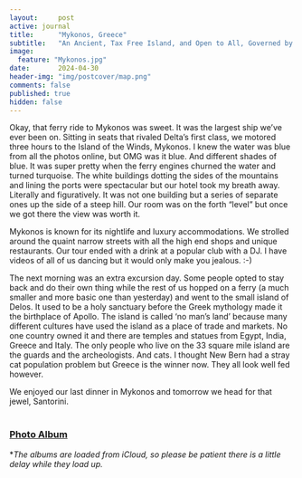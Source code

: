 ```yaml
---
layout:     post
active: journal
title:      "Mykonos, Greece"
subtitle:   "An Ancient, Tax Free Island, and Open to All, Governed by Priests"
image:
  feature: "Mykonos.jpg"
date:       2024-04-30
header-img: "img/postcover/map.png"
comments: false
published: true
hidden: false
---
```


 Okay, that ferry ride to Mykonos was sweet. It was the largest ship we’ve ever been on. Sitting in seats that rivaled Delta’s first class, we motored three hours to the Island of the Winds, Mykonos. I knew the water was blue from all the photos online, but OMG was it blue. And different shades of blue. It was super pretty when the ferry engines churned the water and turned turquoise. The white buildings dotting the sides of the mountains and lining the ports were spectacular but our hotel took my breath away. Literally and figuratively. It was not one building but a series of separate ones up the side of a steep hill. Our room was on the forth “level” but once we got there the view was worth it.

Mykonos is known for its nightlife and luxury accommodations. We strolled around the quaint narrow streets with all the high end shops and unique restaurants. Our tour ended with a drink at a popular club with a DJ. I have videos of all of us dancing but it would only make you jealous. :-) 

The next morning was an extra excursion day. Some people opted to stay back and do their own thing while the rest of us hopped on a ferry (a much smaller and more basic one than yesterday) and went to the small island of Delos. It used to be a holy sanctuary before the Greek mythology made it the birthplace of Apollo. The island is called ‘no man’s land’ because many different cultures have used the island as a place of trade and markets. No one country owned it and there are temples and statues from Egypt, India, Greece and Italy. The only people who live on the 33 square mile island are the guards and the archeologists. And cats. I thought New Bern had a stray cat population problem but Greece is the winner now. They all look well fed however. 

We enjoyed our last dinner in Mykonos and tomorrow we head for that jewel, Santorini.
<br>
<br>
### [Photo Album](https://www.icloud.com/sharedalbum/#B0lJOFSVFGETMWy) 
**The albums are loaded from iCloud, so please be patient there is a little delay while they load up.*
